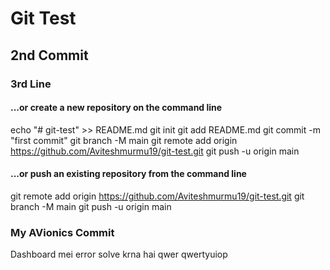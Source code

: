# Git Test

## 2nd Commit

### 3rd Line

#### ...or create a new repository on the command line

echo "# git-test" >> README.md
git init
git add README.md
git commit -m "first commit"
git branch -M main
git remote add origin https://github.com/Aviteshmurmu19/git-test.git
git push -u origin main

#### ...or push an existing repository from the command line

git remote add origin https://github.com/Aviteshmurmu19/git-test.git
git branch -M main
git push -u origin main


### My AVionics Commit

Dashboard mei error solve krna hai
qwer
qwertyuiop

